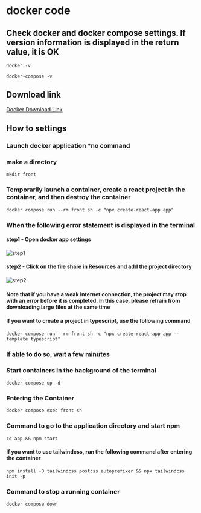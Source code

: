 # docker code

## Check docker and docker compose settings. If version information is displayed in the return value, it is OK

```docker -v```

```docker-compose -v```

## Download link

[Docker Download Link](https://docs.docker.jp/get-docker.html)

## How to settings

### Launch docker application *no command

### make a directory

```mkdir front```

### Temporarily launch a container, create a react project in the container, and then destroy the container

```docker compose run --rm front sh -c "npx create-react-app app"```

### When the following error statement is displayed in the terminal

#### step1 - Open docker app settings

![step1](ref-images-for-readme/step1.png)

#### step2 - Click on the file share in Resources and add the project directory

![step2](ref-images-for-readme/step2.png)

#### Note that if you have a weak Internet connection, the project may stop with an error before it is completed. In this case, please refrain from downloading large files at the same time

#### If you want to create a project in typescript, use the following command

```docker compose run --rm front sh -c "npx create-react-app app --template typescript"```

### If able to do so, wait a few minutes

### Start containers in the background of the terminal

```docker-compose up -d```

### Entering the Container

```docker compose exec front sh```

### Command to go to the application directory and start npm

```terminal:terminal(in app)
cd app && npm start
```

#### If you want to use tailwindcss, run the following command after entering the container

```terminal
npm install -D tailwindcss postcss autoprefixer && npx tailwindcss init -p
```

### Command to stop a running container

```terminal
docker compose down
```
